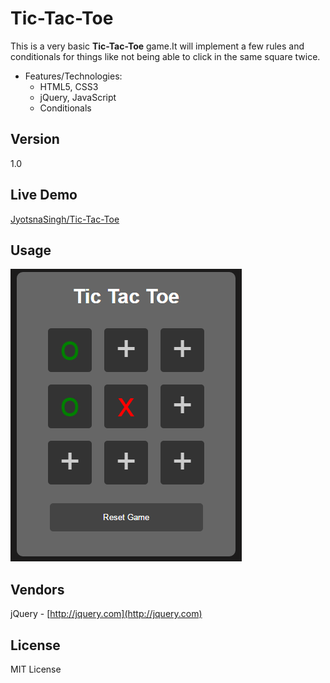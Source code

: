 # Tic-Tac-Toe

This is a very basic **Tic-Tac-Toe** game.It will implement a few rules and conditionals for things like not being able to click in the same square twice.

* Features/Technologies: 
  * HTML5, CSS3 
  * jQuery, JavaScript
  * Conditionals

## Version
1.0

## Live Demo
 [JyotsnaSingh/Tic-Tac-Toe](http://jyotsnasingh.com/projects/JavaScript/Tic-Tac-Toe/)

## Usage
  ![alt text](https://github.com/Jyotsna-Singh/Tic-Tac-Toe/blob/master/img/game.PNG "Tic-Tac-Toe")

## Vendors
jQuery - [http://jquery.com](http://jquery.com) 


## License
MIT License
